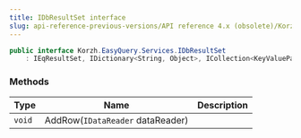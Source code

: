 ```yaml
---
title: IDbResultSet interface
slug: api-reference-previous-versions/API reference 4.x (obsolete)/Korzh.EasyQuery.Services namespace/idbresultset-interface
---
```



```csharp
public interface Korzh.EasyQuery.Services.IDbResultSet
    : IEqResultSet, IDictionary<String, Object>, ICollection<KeyValuePair<String, Object>>, IEnumerable<KeyValuePair<String, Object>>, IEnumerable

```

### Methods

| Type | Name | Description | 
| --- | --- | --- | 
| `void` | AddRow(`IDataReader` dataReader) |  |